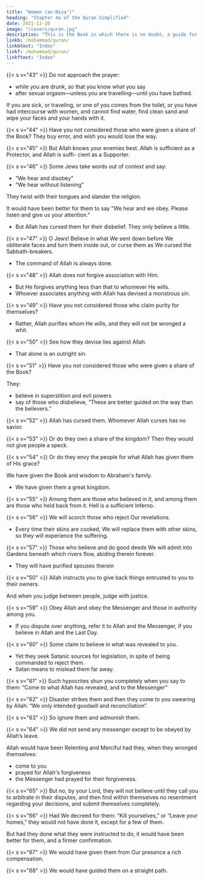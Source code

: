 ```yaml
---
title: "Women (an-Nisa’)"
heading: "Chapter 4a of the Quran Simplified"
date: 2021-11-20
image: "/covers/quran.jpg"
description: "This is the Book in which there is no doubt, a guide for the righteous."
linkb: /mohammad/quran/
linkbtext: "Index"
linkf: /mohammad/quran/
linkftext: "Index"
---
```



{{< s v="43" >}} Do not approach the prayer:
- while you are drunk, so that you know what you say
- after sexual orgasm—unless you are travelling—until you have bathed. 

If you are sick, or traveling, or one of you comes from the toilet, or you have had
intercourse with women, and cannot find water, find clean sand and wipe your faces and your hands with it.


{{< s v="44" >}} Have you not considered those who were given a share of the Book? They buy error,
and wish you would lose the way.

{{< s v="45" >}} But Allah knows your enemies best. Allah is sufficient as a Protector, and Allah is suffi-
cient as a Supporter.

{{< s v="46" >}} Some Jews take words out of context and say:
- “We hear and disobey”
- “We hear without listening”

They twist with their tongues and slander the religion. 

It would have been better for them to say "We hear and we obey. Please listen and give us your attention."
- But Allah has cursed them for their disbelief. They only believe a little.


{{< s v="47" >}} O Jews<!-- you who were given the Book -->! Believe in what We sent down before We obliterate faces and turn them inside out, or curse them as We cursed the Sabbath-breakers. 
- The command of Allah is always done.
<!-- It confirms what you have -->

{{< s v="48" >}} Allah does not forgive association with Him. 
- But He forgives anything less than that to whomever He wills. 
- Whoever associates anything with Allah has devised a monstrous sin.

{{< s v="49" >}} Have you not considered those who claim purity for themselves? 
- Rather, Allah purifies whom He wills, and they will not be wronged a whit.

{{< s v="50" >}} See how they devise lies against Allah. 
- That alone is an outright sin.

{{< s v="51" >}} Have you not considered those who were given a share of the Book? 

They:
- believe in superstition and evil powers
- say of those who disbelieve, “These are better guided on the way than the believers.”


{{< s v="52" >}} Allah has cursed them. Whomever Allah curses has no savior.

{{< s v="53" >}} Or do they own a share of the kingdom? Then they would not give people a speck.

{{< s v="54" >}} Or do they envy the people for what Allah has given them of His grace? 

We have given the Book and wisdom  to Abraham's family.
- We have given them a great kingdom.

{{< s v="55" >}} Among them are those who believed in it, and among them are those who held back from it. Hell is a sufficient Inferno.


{{< s v="56" >}} We will scorch those who reject Our revelations. 
- Every time their skins are cooked, We will replace them with other skins, so they will experience the suffering.

{{< s v="57" >}} Those who believe and do good deeds We will admit into Gardens beneath which rivers flow, abiding therein forever. 
- They will have purified spouses therein
<!-- and We will admit them into a shady shade. -->


{{< s v="50" >}} Allah instructs you to give back things entrusted to you to their owners. 

And when you judge between people, judge with justice. <!-- Al-lah’s instructions to you are excellent.  -->

{{< s v="59" >}} Obey Allah and obey the Messenger and those in authority among you. 
- If you dispute over anything, refer it to Allah and the Messenger, if you believe in Allah and the Last Day. 

<!-- That is best, and a most excellent determination. -->

{{< s v="60" >}} Some claim to believe in what was revealed to you<!-- , and in what was revealed before you -->. 
- Yet they seek Satanic sources for legislation, in spite of being commanded to reject them. 
- Satan means to mislead them far away.

{{< s v="61" >}} Such hypocrites shun you completely when you say to them: “Come to what Allah has revealed, and to the Messenger”

{{< s v="62" >}} Disaster strikes them <!-- because what their hands have put forward, --> and then they come to you swearing by Allah: “We only intended goodwill and reconciliation”.

{{< s v="63" >}} <!-- They are those whom Allah knows what is in their hearts. --> So ignore them and admonish them. <!-- , and say to them concerning themselves penetrating words. -->

{{< s v="64" >}} We did not send any messenger except to be obeyed by Allah’s leave. 

Allah would have been Relenting and Merciful had they, when they wronged themselves:
- come to you
- prayed for Allah's forgiveness
- the Messenger had prayed for their forgiveness.

{{< s v="65" >}} But no, by your Lord, they will not believe until they call you to arbitrate in their disputes, and then find within themselves no resentment regarding your decisions, and submit themselves completely.

{{< s v="66" >}} Had We decreed for them: “Kill yourselves,” or “Leave your homes,” they would not have done it, except for a few of them. 

But had they done what they were instructed to do, it would have been better for them, and a firmer confirmation.

{{< s v="67" >}} We would have given them from Our presence a rich compensation.

{{< s v="68" >}} We would have guided them on a straight path.

